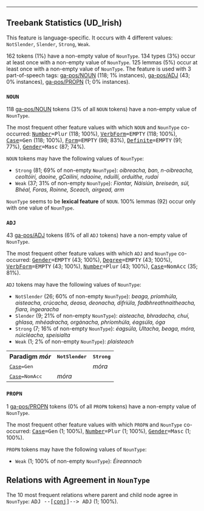 

--------------------------------------------------------------------------------

## Treebank Statistics (UD_Irish)

This feature is language-specific.
It occurs with 4 different values: `NotSlender`, `Slender`, `Strong`, `Weak`.

162 tokens (1%) have a non-empty value of `NounType`.
134 types (3%) occur at least once with a non-empty value of `NounType`.
125 lemmas (5%) occur at least once with a non-empty value of `NounType`.
The feature is used with 3 part-of-speech tags: [ga-pos/NOUN]() (118; 1% instances), [ga-pos/ADJ]() (43; 0% instances), [ga-pos/PROPN]() (1; 0% instances).

### `NOUN`

118 [ga-pos/NOUN]() tokens (3% of all `NOUN` tokens) have a non-empty value of `NounType`.

The most frequent other feature values with which `NOUN` and `NounType` co-occurred: <tt><a href="Number.html">Number</a>=Plur</tt> (118; 100%), <tt><a href="VerbForm.html">VerbForm</a>=EMPTY</tt> (118; 100%), <tt><a href="Case.html">Case</a>=Gen</tt> (118; 100%), <tt><a href="Form.html">Form</a>=EMPTY</tt> (98; 83%), <tt><a href="Definite.html">Definite</a>=EMPTY</tt> (91; 77%), <tt><a href="Gender.html">Gender</a>=Masc</tt> (87; 74%).

`NOUN` tokens may have the following values of `NounType`:

* `Strong` (81; 69% of non-empty `NounType`): <em>oibreacha, ban, n-oibreacha, ceoltóirí, daoine, gCailíní, ndaoine, nduillí, orduithe, rudaí</em>
* `Weak` (37; 31% of non-empty `NounType`): <em>Fiontar, Náisiún, breiseán, súl, Bhéal, Foras, Roinne, Sceach, airgead, arm</em>

`NounType` seems to be **lexical feature** of `NOUN`. 100% lemmas (92) occur only with one value of `NounType`.

### `ADJ`

43 [ga-pos/ADJ]() tokens (6% of all `ADJ` tokens) have a non-empty value of `NounType`.

The most frequent other feature values with which `ADJ` and `NounType` co-occurred: <tt><a href="Gender.html">Gender</a>=EMPTY</tt> (43; 100%), <tt><a href="Degree.html">Degree</a>=EMPTY</tt> (43; 100%), <tt><a href="VerbForm.html">VerbForm</a>=EMPTY</tt> (43; 100%), <tt><a href="Number.html">Number</a>=Plur</tt> (43; 100%), <tt><a href="Case.html">Case</a>=NomAcc</tt> (35; 81%).

`ADJ` tokens may have the following values of `NounType`:

* `NotSlender` (26; 60% of non-empty `NounType`): <em>beaga, príomhúla, aisteacha, crúcacha, deasa, deonacha, difriúla, fadbhreathnaitheacha, fiara, ingearacha</em>
* `Slender` (9; 21% of non-empty `NounType`): <em>aisteacha, bhradacha, chuí, ghlasa, mhéadracha, orgánacha, phríomhúla, éagsúla, óga</em>
* `Strong` (7; 16% of non-empty `NounType`): <em>éagsúla, Ultacha, beaga, móra, núicléacha, speisialta</em>
* `Weak` (1; 2% of non-empty `NounType`): <em>plaisteach</em>

<table>
  <tr><th>Paradigm <i>mór</i></th><th><tt>NotSlender</tt></th><th><tt>Strong</tt></th></tr>
  <tr><td><tt><a href="Case.html">Case</a>=Gen</tt></td><td></td><td><em>móra</em></td></tr>
  <tr><td><tt><a href="Case.html">Case</a>=NomAcc</tt></td><td><em>móra</em></td><td></td></tr>
</table>

### `PROPN`

1 [ga-pos/PROPN]() tokens (0% of all `PROPN` tokens) have a non-empty value of `NounType`.

The most frequent other feature values with which `PROPN` and `NounType` co-occurred: <tt><a href="Case.html">Case</a>=Gen</tt> (1; 100%), <tt><a href="Number.html">Number</a>=Plur</tt> (1; 100%), <tt><a href="Gender.html">Gender</a>=Masc</tt> (1; 100%).

`PROPN` tokens may have the following values of `NounType`:

* `Weak` (1; 100% of non-empty `NounType`): <em>Éireannach</em>

## Relations with Agreement in `NounType`

The 10 most frequent relations where parent and child node agree in `NounType`:
<tt>ADJ --[<a href="../dep/conj.html">conj</a>]--> ADJ</tt> (1; 100%).

